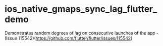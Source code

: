 # ios_native_gmaps_sync_lag_flutter_demo
Demonstrates random degrees of lag on consecutive launches of the app - (Issue 115542)(https://github.com/flutter/flutter/issues/115542)
